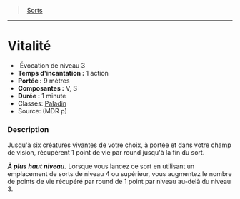 ﻿---
!SpellItem
Name: Vitalité
Type: Évocation
Level: 3
CastingTime: 1 action
Range: 9 mètres
Components: V, S
Duration: 1 minute
Classes: '[Paladin](hd_paladin.md)'
Family: SpellHD
Source: (MDR p)
Id: spells_hd.md#vitalité
ParentLink: spells_hd.md#sorts
ParentName: Sorts
NameLevel: 1
Attributes:
  Name: Vitalité
  Markdown: >+
    # <!--Name-->Vitalité<!--/Name-->


    -  <!--Type-->Évocation<!--/Type--> de niveau <!--Level-->3<!--/Level-->

    - **Temps d'incantation :** <!--CastingTime-->1 action<!--/CastingTime-->

    - **Portée :** <!--Range-->9 mètres<!--/Range-->

    - **Composantes :** <!--Components-->V, S<!--/Components-->

    - **Durée :** <!--Duration-->1 minute<!--/Duration-->

    - Classes: <!--Classes-->[Paladin](hd_paladin.md)<!--/Classes-->

    - Source: <!--Source-->(MDR p)<!--/Source-->


    ### Description


    Jusqu'à six créatures vivantes de votre choix, à portée et dans votre champ de vision, récupèrent 1 point de vie par round jusqu'à la fin du sort.


    **_À plus haut niveau._** Lorsque vous lancez ce sort en utilisant un emplacement de sorts de niveau 4 ou supérieur, vous augmentez le nombre de points de vie récupéré par round de 1 point par niveau au-delà du niveau 3.

  Type: Évocation
  Level: 3
  CastingTime: 1 action
  Range: 9 mètres
  Components: V, S
  Duration: 1 minute
  Classes: '[Paladin](hd_paladin.md)'
  Source: (MDR p)
AttributesDictionary: >+
  Name: Vitalité

  Markdown: >+

    # <!--Name-->Vitalité<!--/Name-->





    -  <!--Type-->Évocation<!--/Type--> de niveau <!--Level-->3<!--/Level-->



    - **Temps d'incantation :** <!--CastingTime-->1 action<!--/CastingTime-->



    - **Portée :** <!--Range-->9 mètres<!--/Range-->



    - **Composantes :** <!--Components-->V, S<!--/Components-->



    - **Durée :** <!--Duration-->1 minute<!--/Duration-->



    - Classes: <!--Classes-->[Paladin](hd_paladin.md)<!--/Classes-->



    - Source: <!--Source-->(MDR p)<!--/Source-->





    ### Description





    Jusqu'à six créatures vivantes de votre choix, à portée et dans votre champ de vision, récupèrent 1 point de vie par round jusqu'à la fin du sort.





    **_À plus haut niveau._** Lorsque vous lancez ce sort en utilisant un emplacement de sorts de niveau 4 ou supérieur, vous augmentez le nombre de points de vie récupéré par round de 1 point par niveau au-delà du niveau 3.



  Type: Évocation

  Level: 3

  CastingTime: 1 action

  Range: 9 mètres

  Components: V, S

  Duration: 1 minute

  Classes: '[Paladin](hd_paladin.md)'

  Source: (MDR p)

---
> [Sorts](hd_spells.md)

---

# Vitalité

-  Évocation de niveau 3
- **Temps d'incantation :** 1 action
- **Portée :** 9 mètres
- **Composantes :** V, S
- **Durée :** 1 minute
- Classes: [Paladin](hd_paladin.md)
- Source: (MDR p)

### Description

Jusqu'à six créatures vivantes de votre choix, à portée et dans votre champ de vision, récupèrent 1 point de vie par round jusqu'à la fin du sort.

**_À plus haut niveau._** Lorsque vous lancez ce sort en utilisant un emplacement de sorts de niveau 4 ou supérieur, vous augmentez le nombre de points de vie récupéré par round de 1 point par niveau au-delà du niveau 3.

